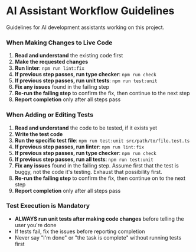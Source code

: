 # AI Assistant Workflow Guidelines

Guidelines for AI development assistants working on this project.

### When Making Changes to Live Code

1. **Read and understand** the existing code first
2. **Make the requested changes**
3. **Run linter**: `npm run lint:fix`
4. **If previous step passes, run type checker**: `npm run check`
5. **If previous step passes, run unit tests**: `npm run test:unit`
6. **Fix any issues** found in the failing step
7. **Re-run the failing step** to confirm the fix, then continue to the next step
8. **Report completion** only after all steps pass

### When Adding or Editing Tests

1. **Read and understand** the code to be tested, if it exists yet
2. **Write the test code**
3. **Run the specific test file**: `npm run test:unit src/path/to/file.test.ts`
4. **If previous step passes, run linter**: `npm run lint:fix`
5. **If previous step passes, run type checker**: `npm run check`
6. **If previous step passes, run all tests**: `npm run test:unit`
7. **Fix any issues** found in the failing step. Assume first that the test is buggy, not the code it's testing. Exhaust that possibility first.
8. **Re-run the failing step** to confirm the fix, then continue on to the next step
9. **Report completion** only after all steps pass

### Test Execution is Mandatory

- **ALWAYS run unit tests after making code changes** before telling the user you're done
- If tests fail, fix the issues before reporting completion
- Never say "I'm done" or "the task is complete" without running tests first

